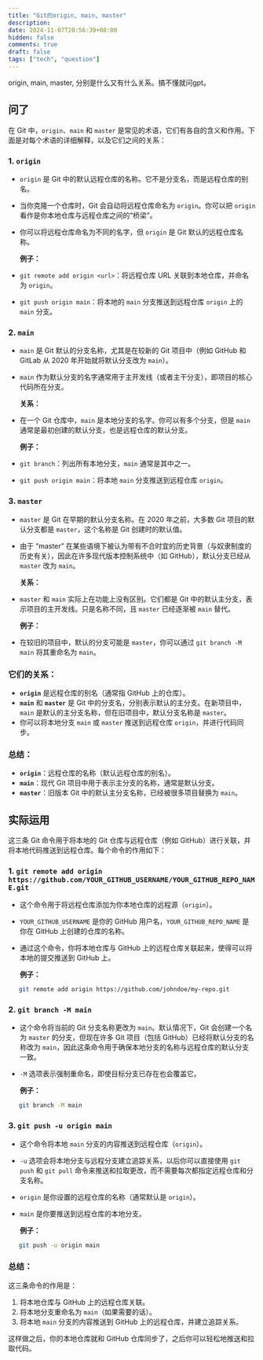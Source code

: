 ```yaml
---
title: "Git的origin, main, master"
description: 
date: 2024-11-07T20:56:39+08:00
hidden: false
comments: true
draft: false
tags: ["tech", "question"]
---
```

origin, main, master, 分别是什么又有什么关系。搞不懂就问gpt。

## 问了

在 Git 中，`origin`、`main` 和 `master` 是常见的术语，它们有各自的含义和作用。下面是对每个术语的详细解释，以及它们之间的关系：

### 1. **`origin`**

- `origin` 是 Git 中的默认远程仓库的名称。它不是分支名，而是远程仓库的别名。
- 当你克隆一个仓库时，Git 会自动将远程仓库命名为 `origin`。你可以把 `origin` 看作是你本地仓库与远程仓库之间的“桥梁”。
- 你可以将远程仓库命名为不同的名字，但 `origin` 是 Git 默认的远程仓库名称。

   **例子：**

- `git remote add origin <url>`：将远程仓库 URL 关联到本地仓库，并命名为 `origin`。
- `git push origin main`：将本地的 `main` 分支推送到远程仓库 `origin` 上的 `main` 分支。

### 2. **`main`**

- `main` 是 Git 默认的分支名称，尤其是在较新的 Git 项目中（例如 GitHub 和 GitLab 从 2020 年开始就将默认分支改为 `main`）。
- `main` 作为默认分支的名字通常用于主开发线（或者主干分支），即项目的核心代码所在分支。

   **关系：**

- 在一个 Git 仓库中，`main` 是本地分支的名字。你可以有多个分支，但是 `main` 通常是最初创建的默认分支，也是远程仓库的默认分支。

   **例子：**

- `git branch`：列出所有本地分支，`main` 通常是其中之一。
- `git push origin main`：将本地 `main` 分支推送到远程仓库 `origin`。

### 3. **`master`**

- `master` 是 Git 在早期的默认分支名称。在 2020 年之前，大多数 Git 项目的默认分支都是 `master`，这个名称是 Git 创建时的默认值。
- 由于 “master” 在某些语境下被认为带有不合时宜的历史背景（与奴隶制度的历史有关），因此在许多现代版本控制系统中（如 GitHub），默认分支已经从 `master` 改为 `main`。

   **关系：**

- `master` 和 `main` 实际上在功能上没有区别。它们都是 Git 中的默认主分支，表示项目的主开发线。只是名称不同，且 `master` 已经逐渐被 `main` 替代。

   **例子：**

- 在较旧的项目中，默认的分支可能是 `master`，你可以通过 `git branch -M main` 将其重命名为 `main`。

### 它们的关系：

- **`origin`** 是远程仓库的别名（通常指 GitHub 上的仓库）。
- **`main`** 和 **`master`** 是 Git 中的分支名，分别表示默认的主分支。在新项目中，`main` 是默认的主分支名称，但在旧项目中，默认分支名称是 `master`。
- 你可以将本地分支 `main` 或 `master` 推送到远程仓库 `origin`，并进行代码同步。

### 总结：

- **`origin`**：远程仓库的名称（默认远程仓库的别名）。
- **`main`**：现代 Git 项目中用于表示主分支的名称，通常是默认分支。
- **`master`**：旧版本 Git 中的默认主分支名称，已经被很多项目替换为 `main`。

## 实际运用

这三条 Git 命令用于将本地的 Git 仓库与远程仓库（例如 GitHub）进行关联，并将本地代码推送到远程仓库。每个命令的作用如下：

### 1. **`git remote add origin https://github.com/YOUR_GITHUB_USERNAME/YOUR_GITHUB_REPO_NAME.git`**

- 这个命令用于将远程仓库添加为你本地仓库的远程源（`origin`）。
- `YOUR_GITHUB_USERNAME` 是你的 GitHub 用户名，`YOUR_GITHUB_REPO_NAME` 是你在 GitHub 上创建的仓库的名称。
- 通过这个命令，你将本地仓库与 GitHub 上的远程仓库关联起来，使得可以将本地的提交推送到 GitHub 上。

   **例子：**

```bash
   git remote add origin https://github.com/johndoe/my-repo.git
```

### 2. **`git branch -M main`**

- 这个命令将当前的 Git 分支名称更改为 `main`。默认情况下，Git 会创建一个名为 `master` 的分支，但现在许多 Git 项目（包括 GitHub）已经将默认分支的名称改为 `main`，因此这条命令用于确保本地分支的名称与远程仓库的默认分支一致。
- `-M` 选项表示强制重命名，即使目标分支已存在也会覆盖它。

   **例子：**

```bash
   git branch -M main
```

### 3. **`git push -u origin main`**

- 这个命令将本地 `main` 分支的内容推送到远程仓库（`origin`）。
- `-u` 选项会将本地分支与远程分支建立追踪关系，以后你可以直接使用 `git push` 和 `git pull` 命令来推送和拉取更改，而不需要每次都指定远程仓库和分支名称。
- `origin` 是你设置的远程仓库的名称（通常默认是 `origin`）。
- `main` 是你要推送到远程仓库的本地分支。

   **例子：**

```bash
   git push -u origin main
```

### 总结：

这三条命令的作用是：

1. 将本地仓库与 GitHub 上的远程仓库关联。
2. 将本地分支重命名为 `main`（如果需要的话）。
3. 将本地 `main` 分支的内容推送到 GitHub 上的远程仓库，并建立追踪关系。

这样做之后，你的本地仓库就和 GitHub 仓库同步了，之后你可以轻松地推送和拉取代码。
